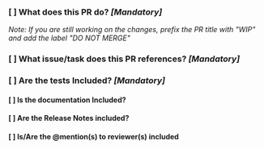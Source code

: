 <!-- Please update/review the following before submitting the PR -->

### [ ] What does this PR do? _[Mandatory]_
_Note: If you are still working on the changes, prefix the PR title with "WIP" and add the label "DO NOT MERGE"_
<!-- Description of the changes this PR brings -->

### [ ] What issue/task does this PR references? _[Mandatory]_
<!-- Provide a reference to the issue/task this PR addresses -->

### [ ] Are the tests Included? _[Mandatory]_
<!-- The PR must include tests, if applicable. MANDATORY -->

#### [ ] Is the documentation Included?
<!-- The PR **must** include documentation, if applicable -->

#### [ ] Are the Release Notes included?
<!-- For inclusion in marketing announcement - N/A for bugs. -->
<!-- A brief two line documentation of the functionality added/improved -->

#### [ ] Is/Are the @mention(s) to reviewer(s) included
<!-- Mention the people who should review this PR -->
